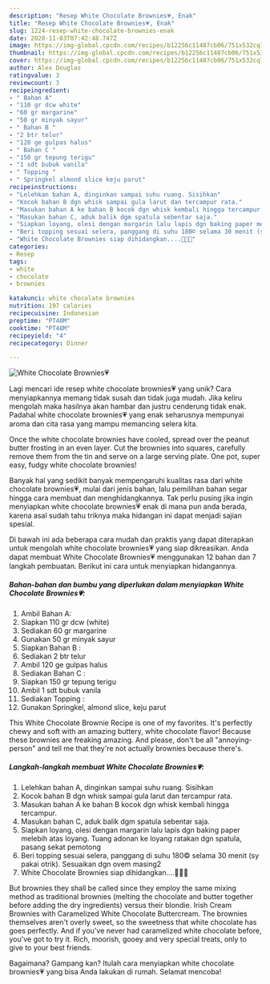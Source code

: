 ```yaml
---
description: "Resep White Chocolate Brownies💗, Enak"
title: "Resep White Chocolate Brownies💗, Enak"
slug: 1224-resep-white-chocolate-brownies-enak
date: 2020-11-03T07:42:48.747Z
image: https://img-global.cpcdn.com/recipes/b12256c11487cb06/751x532cq70/white-chocolate-brownies💗-foto-resep-utama.jpg
thumbnail: https://img-global.cpcdn.com/recipes/b12256c11487cb06/751x532cq70/white-chocolate-brownies💗-foto-resep-utama.jpg
cover: https://img-global.cpcdn.com/recipes/b12256c11487cb06/751x532cq70/white-chocolate-brownies💗-foto-resep-utama.jpg
author: Alex Douglas
ratingvalue: 3
reviewcount: 3
recipeingredient:
- " Bahan A"
- "110 gr dcw white"
- "60 gr margarine"
- "50 gr minyak sayur"
- " Bahan B "
- "2 btr telur"
- "120 ge gulpas halus"
- " Bahan C "
- "150 gr tepung terigu"
- "1 sdt bubuk vanila"
- " Topping "
- " Springkel almond slice keju parut"
recipeinstructions:
- "Lelehkan bahan A, dinginkan sampai suhu ruang. Sisihkan"
- "Kocok bahan B dgn whisk sampai gula larut dan tercampur rata."
- "Masukan bahan A ke bahan B kocok dgn whisk kembali hingga tercampur."
- "Masukan bahan C, aduk balik dgm spatula sebentar saja."
- "Siapkan loyang, olesi dengan margarin lalu lapis dgn baking paper melebih atas loyang. Tuang adonan ke loyang ratakan dgn spatula, pasang sekat pemotong"
- "Beri topping sesuai selera, panggang di suhu 180© selama 30 menit (sy pakai otrik). Sesuaikan dgn ovem masing2"
- "White Chocolate Brownies siap dihidangkan....🍰🍰🍰"
categories:
- Resep
tags:
- white
- chocolate
- brownies

katakunci: white chocolate brownies 
nutrition: 197 calories
recipecuisine: Indonesian
preptime: "PT40M"
cooktime: "PT48M"
recipeyield: "4"
recipecategory: Dinner

---
```



![White Chocolate Brownies💗](https://img-global.cpcdn.com/recipes/b12256c11487cb06/751x532cq70/white-chocolate-brownies💗-foto-resep-utama.jpg)

Lagi mencari ide resep white chocolate brownies💗 yang unik? Cara menyiapkannya memang tidak susah dan tidak juga mudah. Jika keliru mengolah maka hasilnya akan hambar dan justru cenderung tidak enak. Padahal white chocolate brownies💗 yang enak seharusnya mempunyai aroma dan cita rasa yang mampu memancing selera kita.

Once the white chocolate brownies have cooled, spread over the peanut butter frosting in an even layer. Cut the brownies into squares, carefully remove them from the tin and serve on a large serving plate. One pot, super easy, fudgy white chocolate brownies!

Banyak hal yang sedikit banyak mempengaruhi kualitas rasa dari white chocolate brownies💗, mulai dari jenis bahan, lalu pemilihan bahan segar hingga cara membuat dan menghidangkannya. Tak perlu pusing jika ingin menyiapkan white chocolate brownies💗 enak di mana pun anda berada, karena asal sudah tahu triknya maka hidangan ini dapat menjadi sajian spesial.


Di bawah ini ada beberapa cara mudah dan praktis yang dapat diterapkan untuk mengolah white chocolate brownies💗 yang siap dikreasikan. Anda dapat membuat White Chocolate Brownies💗 menggunakan 12 bahan dan 7 langkah pembuatan. Berikut ini cara untuk menyiapkan hidangannya.

<!--inarticleads1-->

##### Bahan-bahan dan bumbu yang diperlukan dalam menyiapkan White Chocolate Brownies💗:

1. Ambil  Bahan A:
1. Siapkan 110 gr dcw (white)
1. Sediakan 60 gr margarine
1. Gunakan 50 gr minyak sayur
1. Siapkan  Bahan B :
1. Sediakan 2 btr telur
1. Ambil 120 ge gulpas halus
1. Sediakan  Bahan C :
1. Siapkan 150 gr tepung terigu
1. Ambil 1 sdt bubuk vanila
1. Sediakan  Topping :
1. Gunakan  Springkel, almond slice, keju parut


This White Chocolate Brownie Recipe is one of my favorites. It&#39;s perfectly chewy and soft with an amazing buttery, white chocolate flavor! Because these brownies are freaking amazing. And please, don&#39;t be all &#34;annoying-person&#34; and tell me that they&#39;re not actually brownies because there&#39;s. 

<!--inarticleads2-->

##### Langkah-langkah membuat White Chocolate Brownies💗:

1. Lelehkan bahan A, dinginkan sampai suhu ruang. Sisihkan
1. Kocok bahan B dgn whisk sampai gula larut dan tercampur rata.
1. Masukan bahan A ke bahan B kocok dgn whisk kembali hingga tercampur.
1. Masukan bahan C, aduk balik dgm spatula sebentar saja.
1. Siapkan loyang, olesi dengan margarin lalu lapis dgn baking paper melebih atas loyang. Tuang adonan ke loyang ratakan dgn spatula, pasang sekat pemotong
1. Beri topping sesuai selera, panggang di suhu 180© selama 30 menit (sy pakai otrik). Sesuaikan dgn ovem masing2
1. White Chocolate Brownies siap dihidangkan....🍰🍰🍰


But brownies they shall be called since they employ the same mixing method as traditional brownies (melting the chocolate and butter together before adding the dry ingredients) versus their blondie. Irish Cream Brownies with Caramelized White Chocolate Buttercream. The brownies themselves aren&#39;t overly sweet, so the sweetness that white chocolate has goes perfectly. And if you&#39;ve never had caramelized white chocolate before, you&#39;ve got to try it. Rich, moorish, gooey and very special treats, only to give to your best friends. 

Bagaimana? Gampang kan? Itulah cara menyiapkan white chocolate brownies💗 yang bisa Anda lakukan di rumah. Selamat mencoba!
